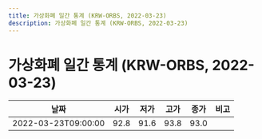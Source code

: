 ```yaml
---
title: 가상화폐 일간 통계 (KRW-ORBS, 2022-03-23)
description: 가상화폐 일간 통계 (KRW-ORBS, 2022-03-23)
---
```


가상화폐 일간 통계 (KRW-ORBS, 2022-03-23)
===

|날짜|시가|저가|고가|종가|비고|
|--|--|--|--|--|--|
|2022-03-23T09:00:00|92.8|91.6|93.8|93.0|    |
